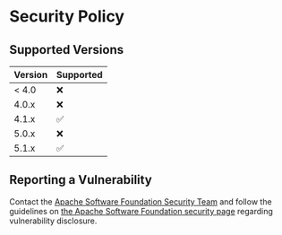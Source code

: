 # Security Policy

## Supported Versions

| Version | Supported          |
| ------- | ------------------ |
| < 4.0   | :x:                |
| 4.0.x   | :x:                |
| 4.1.x   | :white_check_mark: |
| 5.0.x   | :x:                |
| 5.1.x   | :white_check_mark: |

## Reporting a Vulnerability
Contact the [Apache Software Foundation Security Team](mailto:security@trafficcontrol.apache.org)
and follow the guidelines on [the Apache Software Foundation security page](https://www.apache.org/security/)
regarding vulnerability disclosure.

<!--
Licensed to the Apache Software Foundation (ASF) under one
or more contributor license agreements.  See the NOTICE file
distributed with this work for additional information
regarding copyright ownership.  The ASF licenses this file
to you under the Apache License, Version 2.0 (the
"License"); you may not use this file except in compliance
with the License.  You may obtain a copy of the License at

    http://www.apache.org/licenses/LICENSE-2.0

Unless required by applicable law or agreed to in writing,
software distributed under the License is distributed on an
"AS IS" BASIS, WITHOUT WARRANTIES OR CONDITIONS OF ANY
KIND, either express or implied.  See the License for the
specific language governing permissions and limitations
under the License.
-->
